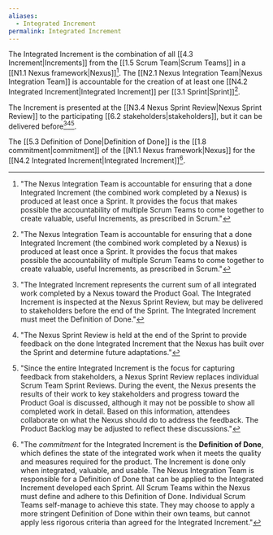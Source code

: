 ```yaml
---
aliases:
  - Integrated Increment
permalink: Integrated Increment
---
```

The Integrated Increment is the combination of all [[4.3 Increment|Increments]] from the [[1.5 Scrum Team|Scrum Teams]] in a [[N1.1 Nexus framework|Nexus]][^nit-is-accountable]. The [[N2.1 Nexus Integration Team|Nexus Integration Team]] is accountable for the creation of at least one [[N4.2 Integrated Increment|Integrated Increment]] per [[3.1 Sprint|Sprint]][^nit-is-accountable].

The Increment is presented at the [[N3.4 Nexus Sprint Review|Nexus Sprint Review]] to the participating [[6.2 stakeholders|stakeholders]], but it can be delivered before[^represents-current-sum][^nexus-review-end-of-sprint][^since-entire-integrated].

The [[5.3 Definition of Done|Definition of Done]] is the [[1.8 commitment|commitment]] of the [[N1.1 Nexus framework|Nexus]] for the [[N4.2 Integrated Increment|Integrated Increment]][^commitment-ii-is-dod].

[^nit-is-accountable]: "The Nexus Integration Team is accountable for ensuring that a done Integrated Increment (the combined work completed by a Nexus) is produced at least once a Sprint. It provides the focus that makes possible the accountability of multiple Scrum Teams to come together to create valuable, useful Increments, as prescribed in Scrum."[^nexus-guide-2021]

[^nexus-review-end-of-sprint]: "The Nexus Sprint Review is held at the end of the Sprint to provide feedback on the done Integrated Increment that the Nexus has built over the Sprint and determine future adaptations."[^nexus-guide-2021]

[^since-entire-integrated]: "Since the entire Integrated Increment is the focus for capturing feedback from stakeholders, a Nexus Sprint Review replaces individual Scrum Team Sprint Reviews. During the event, the Nexus presents the results of their work to key stakeholders and progress toward the Product Goal is discussed, although it may not be possible to show all completed work in detail. Based on this information, attendees collaborate on what the Nexus should do to address the feedback. The Product Backlog may be adjusted to reflect these discussions."[^nexus-guide-2021]

[^represents-current-sum]: "The Integrated Increment represents the current sum of all integrated work completed by a Nexus toward the Product Goal. The Integrated Increment is inspected at the Nexus Sprint Review, but may be delivered to stakeholders before the end of the Sprint. The Integrated Increment must meet the Definition of Done."[^nexus-guide-2021]

[^commitment-ii-is-dod]: "The *commitment* for the Integrated Increment is the **Definition of Done**, which defines the state of the integrated work when it meets the quality and measures required for the product. The Increment is done only when integrated, valuable, and usable. The Nexus Integration Team is responsible for a Definition of Done that can be applied to the Integrated Increment developed each Sprint. All Scrum Teams within the Nexus must define and adhere to this Definition of Done. Individual Scrum Teams self-manage to achieve this state. They may choose to apply a more stringent Definition of Done within their own teams, but cannot apply less rigorous criteria than agreed for the Integrated Increment."[^nexus-guide-2021]

[^nexus-guide-2021]: [[N1.2 Nexus Guide|Nexus Guide (2021)]]
